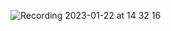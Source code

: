 
![Recording 2023-01-22 at 14 32 16](https://user-images.githubusercontent.com/89387048/213908073-f01beac9-0c7f-4d39-83d4-b40bbdd167f8.gif)
